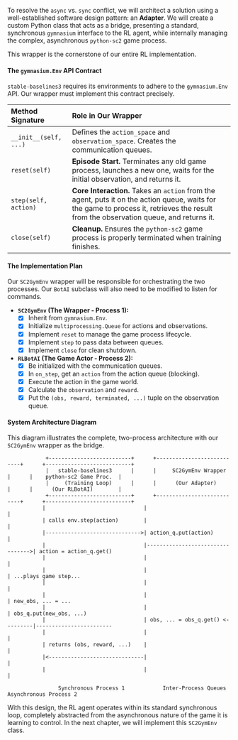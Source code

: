 To resolve the `async` vs. `sync` conflict, we will architect a solution using a well-established software design pattern: an **Adapter**. We will create a custom Python class that acts as a bridge, presenting a standard, synchronous `gymnasium` interface to the RL agent, while internally managing the complex, asynchronous `python-sc2` game process.

This wrapper is the cornerstone of our entire RL implementation.

#### **The `gymnasium.Env` API Contract**

`stable-baselines3` requires its environments to adhere to the `gymnasium.Env` API. Our wrapper must implement this contract precisely.

| Method Signature | Role in Our Wrapper |
| :--- | :--- |
| `__init__(self, ...)` | Defines the `action_space` and `observation_space`. Creates the communication queues. |
| `reset(self)` | **Episode Start.** Terminates any old game process, launches a new one, waits for the initial observation, and returns it. |
| `step(self, action)` | **Core Interaction.** Takes an `action` from the agent, puts it on the action queue, waits for the game to process it, retrieves the result from the observation queue, and returns it. |
| `close(self)` | **Cleanup.** Ensures the `python-sc2` game process is properly terminated when training finishes. |

#### **The Implementation Plan**

Our `SC2GymEnv` wrapper will be responsible for orchestrating the two processes. Our `BotAI` subclass will also need to be modified to listen for commands.

*   **`SC2GymEnv` (The Wrapper - Process 1):**
    *   [x] Inherit from `gymnasium.Env`.
    *   [x] Initialize `multiprocessing.Queue` for actions and observations.
    *   [x] Implement `reset` to manage the game process lifecycle.
    *   [x] Implement `step` to pass data between queues.
    *   [x] Implement `close` for clean shutdown.

*   **`RLBotAI` (The Game Actor - Process 2):**
    *   [x] Be initialized with the communication queues.
    *   [x] In `on_step`, get an `action` from the action queue (blocking).
    *   [x] Execute the action in the game world.
    *   [x] Calculate the `observation` and `reward`.
    *   [x] Put the `(obs, reward, terminated, ...)` tuple on the observation queue.

#### **System Architecture Diagram**

This diagram illustrates the complete, two-process architecture with our `SC2GymEnv` wrapper as the bridge.

```
            +--------------------------+      +---------------------------+      +---------------------------+
            |   stable-baselines3      |      |     SC2GymEnv Wrapper     |      |    python-sc2 Game Proc.  |
            |     (Training Loop)      |      |      (Our Adapter)        |      |      (Our RLBotAI)        |
            +--------------------------+      +---------------------------+      +---------------------------+
           |                               |                                  |
           | calls env.step(action)        |                                  |
           |------------------------------>| action_q.put(action)             |
           |                               |--------------------------------->| action = action_q.get()
           |                               |                                  |
           |                               |                                  | ...plays game step...
           |                               |                                  |
           |                               |                                  | new_obs, ... = ...
           |                               |                                  | obs_q.put(new_obs, ...)
           |                               | obs, ... = obs_q.get() <---------|------------------------
           |                               |                                  |
           | returns (obs, reward, ...)    |                                  |
           |<------------------------------|                                  |
           |                               |                                  |

                Synchronous Process 1            Inter-Process Queues               Asynchronous Process 2
```

With this design, the RL agent operates within its standard synchronous loop, completely abstracted from the asynchronous nature of the game it is learning to control. In the next chapter, we will implement this `SC2GymEnv` class.